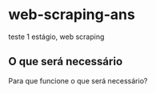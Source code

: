 # web-scraping-ans
teste 1 estágio, web scraping
## O que será necessário
Para que funcione o que será necessário? 
